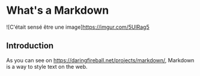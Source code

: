 # What's a Markdown

![C'était sensé être une image]<https://imgur.com/5UlRag5>

## Introduction

As you can see on <https://daringfireball.net/projects/markdown/>, Markdown is a way to style text on the web. 
